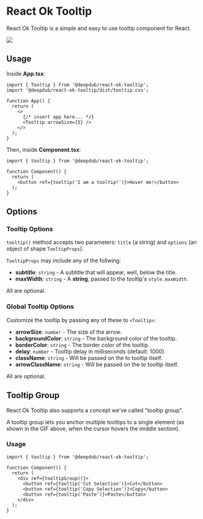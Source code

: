 # React Ok Tooltip

React Ok Tooltip is a simple and easy to use tooltip component for React.

<img src="https://i.imgur.com/jLRn7Iy.gif"/>

## Usage

Inside **App.tsx**:

```tsx
import { Tooltip } from '@deepdub/react-ok-tooltip';
import '@deepdub/react-ok-tooltip/dist/tooltip.css';

function App() {
  return (
    <>
      {/* insert app here... */}
      <Tooltip arrowSize={5} />
    </>
  );
}
```

Then, inside **Component.tsx**:

<!-- prettier-ignore -->
```tsx
import { tooltip } from '@deepdub/react-ok-tooltip';

function Component() {
  return (
    <button ref={tooltip('I am a tooltip!')}>Hover me!</button>
  );
}
```

## Options

### Tooltip Options

`tooltip()` method accepts two parameters: `title` (a string) and `options` (an object of shape `TooltipProps`).

`TooltipProps` may include any of the follwing:

- **subtitle**: `string` - A subtitle that will appear, well, below the title.
- **maxWidth**: `string` - A **string**, passed to the tooltip's `style.maxWidth`.

All are optional.

### Global Tooltip Options

Customize the tooltip by passing any of these to `<Tooltip>`:

- **arrowSize**: `number` - The size of the arrow.
- **backgroundColor**: `string` - The background color of the tooltip.
- **borderColor**: `string` - The border color of the tooltip.
- **delay**: `number` - Tooltip delay in milliseconds (default: 1000).
- **className**: `string` - Will be passed on the to tooltip itself.
- **arrowClassName**: `string` - Will be passed on the to tooltip itself.

All are optional.

## Tooltip Group

React Ok Tooltip also supports a concept we've called "tooltip group".

A tooltip group lets you anchor multiple tooltips to a single element (as shown in the GIF above, when the cursor hovers the middle section).

### Usage

```tsx
import { tooltip } from '@deepdub/react-ok-tooltip';

function Component() {
  return (
    <div ref={tooltipGroup()}>
      <button ref={tooltip('Cut Selection')}>Cut</button>
      <button ref={tooltip('Copy Selection')}>Copy</button>
      <button ref={tooltip('Paste')}>Paste</button>
    </div>
  );
}
```
